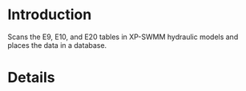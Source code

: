 # Introduction #

Scans the E9, E10, and E20 tables in XP-SWMM hydraulic models and places the data in a database.

# Details #